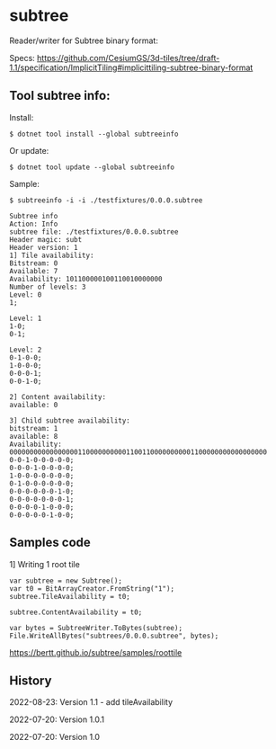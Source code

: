 # subtree

Reader/writer for Subtree binary format:

Specs: https://github.com/CesiumGS/3d-tiles/tree/draft-1.1/specification/ImplicitTiling#implicittiling-subtree-binary-format


## Tool subtree info:

Install:

```
$ dotnet tool install --global subtreeinfo
```

Or update:

```
$ dotnet tool update --global subtreeinfo
```

Sample:


```
$ subtreeinfo -i -i ./testfixtures/0.0.0.subtree

Subtree info
Action: Info
subtree file: ./testfixtures/0.0.0.subtree
Header magic: subt
Header version: 1
1] Tile availability:
Bitstream: 0
Available: 7
Availability: 101100000100110010000000
Number of levels: 3
Level: 0
1;

Level: 1
1-0;
0-1;

Level: 2
0-1-0-0;
1-0-0-0;
0-0-0-1;
0-0-1-0;

2] Content availability:
available: 0

3] Child subtree availability:
bitstream: 1
available: 8
Availability: 0000000000000000011000000000011001100000000001100000000000000000
0-0-1-0-0-0-0-0;
0-0-0-1-0-0-0-0;
1-0-0-0-0-0-0-0;
0-1-0-0-0-0-0-0;
0-0-0-0-0-0-1-0;
0-0-0-0-0-0-0-1;
0-0-0-0-1-0-0-0;
0-0-0-0-0-1-0-0;
```

## Samples code 

1] Writing 1 root tile

```
var subtree = new Subtree();
var t0 = BitArrayCreator.FromString("1");
subtree.TileAvailability = t0;

subtree.ContentAvailability = t0;

var bytes = SubtreeWriter.ToBytes(subtree);
File.WriteAllBytes("subtrees/0.0.0.subtree", bytes);
```

https://bertt.github.io/subtree/samples/roottile

## History

2022-08-23: Version 1.1 - add tileAvailability

2022-07-20: Version 1.0.1

2022-07-20: Version 1.0

